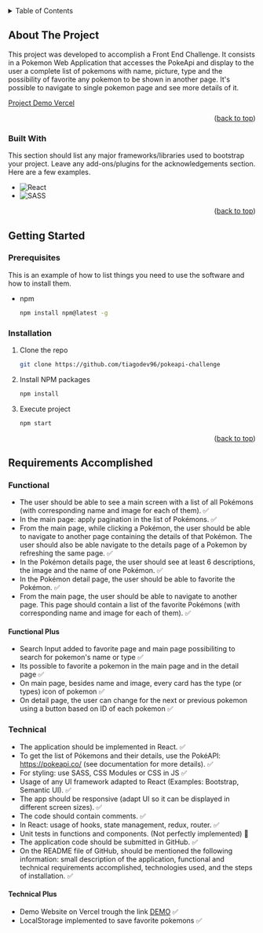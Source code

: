 <!-- TABLE OF CONTENTS -->
<details>
  <summary id="summary">Table of Contents</summary>
  <ol>
    <li>
      <a href="#about-the-project">About The Project</a>
      <ul>
        <li><a href="#built-with">Built With</a></li>
      </ul>
    </li>
    <li>
      <a href="#getting-started">Getting Started</a>
      <ul>
        <li><a href="#prerequisites">Prerequisites</a></li>
        <li><a href="#installation">Installation</a></li>
      </ul>
    </li>
    <li>
      <a href="#requirements-accomplished">Requirements Accomplished</a>
      <ul>
        <li><a href="#functional">Functional</a></li>
        <li><a href="#technical">Technical</a></li>
      </ul>
    </li>
  </ol>
</details>



<!-- ABOUT THE PROJECT -->
## About The Project

This project was developed to accomplish a Front End Challenge. It consists in a Pokemon Web Application that accesses the PokeApi and display to the user a complete list of pokemons with name, picture, type and the possibility of favorite any pokemon to be shown in another page. It's possible to navigate to single pokemon page and see more details of it.

<a href="https://pokeapi-challenge-eight.vercel.app/" target="_blank">Project Demo Vercel</a>

<p align="right">(<a href="#summary">back to top</a>)</p>



### Built With

This section should list any major frameworks/libraries used to bootstrap your project. Leave any add-ons/plugins for the acknowledgements section. Here are a few examples.

* ![React](https://img.shields.io/badge/react-%2320232a.svg?style=for-the-badge&logo=react&logoColor=%2361DAFB)
* ![SASS](https://img.shields.io/badge/SASS-hotpink.svg?style=for-the-badge&logo=SASS&logoColor=white)

<p align="right">(<a href="#summary">back to top</a>)</p>



<!-- GETTING STARTED -->
## Getting Started

### Prerequisites

This is an example of how to list things you need to use the software and how to install them.
* npm
  ```sh
  npm install npm@latest -g
  ```

### Installation


1. Clone the repo
   ```sh
   git clone https://github.com/tiagodev96/pokeapi-challenge
   ```
2. Install NPM packages
   ```sh
   npm install
   ```
3. Execute project
   ```js
   npm start
   ```

<p align="right">(<a href="#summary">back to top</a>)</p>

<!-- REQUIREMENTS ACCOMPLISHED -->
## Requirements Accomplished

### Functional
* The user should be able to see a main screen with a list of all Pokémons (with corresponding name and image for each of them). :white_check_mark:
* In the main page: apply pagination in the list of Pokémons. :white_check_mark:
* From the main page, while clicking a Pokémon, the user should be able to navigate to another page containing the details of that Pokémon. The user should also be able navigate to the details page of a Pokemon by refreshing the same page. :white_check_mark:
* In the Pokémon details page, the user should see at least 6 descriptions, the image and the name of one Pokémon. :white_check_mark:
* In the Pokémon detail page, the user should be able to favorite the Pokémon. :white_check_mark:
* From the main page, the user should be able to navigate to another page. This page should contain a list of the favorite Pokémons (with corresponding name and image for each of them). :white_check_mark:

#### Functional Plus
* Search Input added to favorite page and main page possibiliting to search for pokemon's name or type :white_check_mark:
* Its possible to favorite a pokemon in the main page and in the detail page :white_check_mark:
* On main page, besides name and image, every card has the type (or types) icon of pokemon :white_check_mark:
* On detail page, the user can change for the next or previous pokemon using a button based on ID of each pokemon :white_check_mark:


### Technical
* The application should be implemented in React. :white_check_mark:
* To get the list of Pókemons and their details, use the PokéAPI: https://pokeapi.co/ (see documentation for more details). :white_check_mark:
* For styling: use SASS, CSS Modules or CSS in JS :white_check_mark:
* Usage of any UI framework adapted to React (Examples: Bootstrap, Semantic UI). :white_check_mark:
* The app should be responsive (adapt UI so it can be displayed in different screen sizes). :white_check_mark:
* The code should contain comments. :white_check_mark:
* In React: usage of hooks, state management, redux, router. :white_check_mark:
* Unit tests in functions and components. (Not perfectly implemented) :triangular_flag_on_post:
* The application code should be submitted in GitHub. :white_check_mark:
* On the README file of GitHub, should be mentioned the following information: small description of the application, functional and technical requirements accomplished, technologies used, and the steps of installation. :white_check_mark:

#### Technical Plus
* Demo Website on Vercel trough the link <a href="https://pokeapi-challenge-eight.vercel.app/" target="_blank">DEMO</a> :white_check_mark:
* LocalStorage implemented to save favorite pokemons :white_check_mark:
